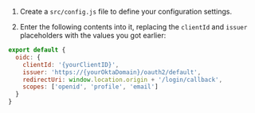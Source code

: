 1. Create a `src/config.js` file to define your configuration settings.

2. Enter the following contents into it, replacing the `clientId` and `issuer` placeholders with the values you got earlier:

```js
export default {
  oidc: {
    clientId: '{yourClientID}',
    issuer: 'https://{yourOktaDomain}/oauth2/default',
    redirectUri: window.location.origin + '/login/callback',
    scopes: ['openid', 'profile', 'email']
  }
}
```